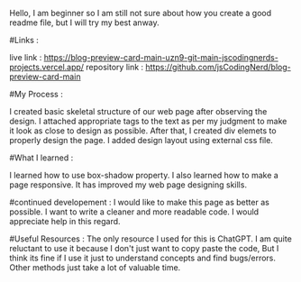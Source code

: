 Hello, I am beginner so I am still not sure about how you create a good readme file, but I will try my best anway.

#Links : 

live link : https://blog-preview-card-main-uzn9-git-main-jscodingnerds-projects.vercel.app/
repository link : https://github.com/jsCodingNerd/blog-preview-card-main

#My Process : 

I created basic skeletal structure of our web page after observing the design. I attached appropriate tags to the text as per my judgment to make it look as
close to design as possible. 
After that, I created div elemets to properly design the page. 
I added design layout using external css file.

#What I learned : 

I learned how to use box-shadow property. I also learned how to make a page responsive. It has improved my web page designing skills. 

#continued developement : 
I would like to make this page as better as possible. I want to write a cleaner and more readable code. I would appreciate help in this regard.

#Useful Resources : 
The only resource I used for this is ChatGPT. I am quite reluctant to use it because I don't just want to copy paste the code, But I think its fine if I use
it just to understand concepts and find bugs/errors. Other methods just take a lot of valuable time.



